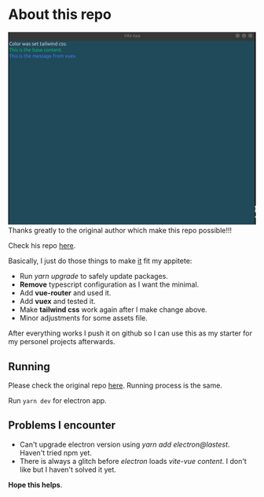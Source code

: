 # About this repo

![demo](.github/Screenshot.png)
Thanks greatly to the original author which make this repo possible!!!

Check his repo [here](https://github.com/appinteractive/electron-vite-tailwind-starter).

Basically, I just do those things to make [it](https://github.com/appinteractive/electron-vite-tailwind-starter) fit my appitete:

- Run *yarn upgrade* to safely update packages.
- **Remove** typescript configuration as I want the minimal.
- Add **vue-router** and used it.
- Add **vuex** and tested it.
- Make **tailwind css** work again after I make change above.
- Minor adjustments for some assets file.

After everything works I push it on github so I can use this as my starter for my personel projects afterwards.

## Running

Please check the original repo [here](https://github.com/appinteractive/electron-vite-tailwind-starter). Running process is the same.

Run `yarn dev` for electron app.

## Problems I encounter

- Can't upgrade electron version using *yarn add electron@lastest*. Haven't tried npm yet.
- There is always a glitch before *electron* loads *vite-vue content*. I don't like but I haven't solved it yet.

**Hope this helps**.
